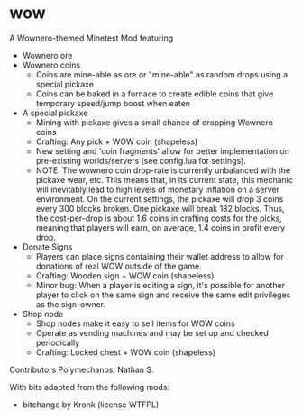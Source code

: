 # wow
A Wownero-themed Minetest Mod featuring
- Wownero ore
- Wownero coins 
    - Coins are mine-able as ore or "mine-able" as random drops using a special pickaxe
    - Coins can be baked in a furnace to create edible coins that give temporary speed/jump boost when eaten
- A special pickaxe
    - Mining with pickaxe gives a small chance of dropping Wownero coins
    - Crafting: Any pick + WOW coin (shapeless)
    - New setting and 'coin fragments' allow for better implementation on pre-existing worlds/servers (see config.lua for settings).
    - NOTE: The wownero coin drop-rate is currently unbalanced with the pickaxe wear, etc. This means that, in its current state, this mechanic will inevitably lead to high levels of monetary inflation on a server environment. On the current settings, the pickaxe will drop 3 coins every 300 blocks broken. One pickaxe will break 182 blocks. Thus, the cost-per-drop is about 1.6 coins in crafting costs for the picks, meaning that players will earn, on average, 1.4 coins in profit every drop. 
- Donate Signs
    - Players can place signs containing their wallet address to allow for donations of real WOW outside of the game.
    - Crafting: Wooden sign + WOW coin (shapeless)
    - Minor bug: When a player is editing a sign, it's possible for another player to click on the same sign and receive the same edit privileges as the sign-owner.
- Shop node
    - Shop nodes make it easy to sell items for WOW coins
    - Operate as vending machines and may be set up and checked periodically
    - Crafting: Locked chest + WOW coin (shapeless)

Contributors
Polymechanos, Nathan S.

With bits adapted from the following mods:
- bitchange by Kronk (license WTFPL)




